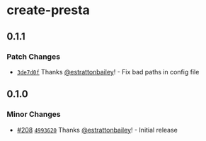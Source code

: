 # create-presta

## 0.1.1

### Patch Changes

- [`3de7d0f`](https://github.com/sure-thing/presta/commit/3de7d0f82089e9005ef2b9ee7b580758233a1175) Thanks [@estrattonbailey](https://github.com/estrattonbailey)! - Fix bad paths in config file

## 0.1.0

### Minor Changes

- [#208](https://github.com/sure-thing/presta/pull/208) [`4993620`](https://github.com/sure-thing/presta/commit/4993620b27e4c5be3fd5661673d7c32bde28d7c0) Thanks [@estrattonbailey](https://github.com/estrattonbailey)! - Initial release

